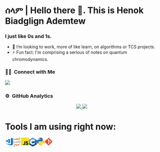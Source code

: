 # ሰላም | Hello there 👋. This is Henok Biadglign Ademtew

### I just like 0s and 1s.

- 👯 I’m looking to work, more of like learn, on algorithms or TCS projects.
- ⚡ Fun fact: I'm comprising a serious of notes on quantum chromodynamics.

### 🤝🏻 &nbsp;Connect with Me

<p align="center">

<a href="https://www.linkedin.com/in/henok-ademtew-7729b2183"><img src="https://img.shields.io/badge/-Henok%20Ademtew%20-0077B5?style=flat&logo=Linkedin&logoColor=white"/></a>
  

### ⚙️ &nbsp;GitHub Analytics

<p align="center">
<a href="https://github.com/HenokB">
  <img height="180em" src="https://github-readme-stats-eight-theta.vercel.app/api?username=HenokB&show_icons=true&theme=algolia&include_all_commits=true&count_private=true"/>
  <img height="180em" src="https://github-readme-stats-eight-theta.vercel.app/api/top-langs/?username=HenokB&layout=compact&langs_count=4&theme=algolia"/>
</a>
</p>

# Tools I am using right now:


<img align="left" alt="Visual Studio Code" width="26px" src="https://raw.githubusercontent.com/HenokB/HenokB/main/vscode.png" />
<img align="left" alt="Jupyter Notebook" width="26px" src="https://raw.githubusercontent.com/HenokB/HenokB/main/jupyter.png" />
<img align="left" alt="js" width="26px" src="https://raw.githubusercontent.com/HenokB/HenokB/main/js.png" />
<img align="left" alt="C++" width="26px" src="https://raw.githubusercontent.com/HenokB/HenokB/main/cpp.png" />
<img align="left" alt="python" width="26px" src="https://raw.githubusercontent.com/HenokB/HenokB/main/python.png" />
<img align="left" alt="git" width="26px" src="https://raw.githubusercontent.com/HenokB/HenokB/main/git.png" />

<br/>


